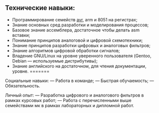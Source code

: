 Технические навыки:
--

- Программирование семейств [avr](MetUstrCifrObr/2sem/kurs/10etap/main.c), arm и 8051 на регистрах\;
- Знание основных сред разработки и моделирования процессов;
- Базовое знание ассемблера, достаточное чтобы делать asm вставки;
- Понимание принципов аналоговой и цифровой схемотехники;
- Знание принципов разработки цифровых и аналоговых фильтров;
- Знание алгоритмов цифровой обработки сигналов;
- Владение GNU/Linux на уровне уверенного пользователя (Gentoo, Debian — используемые дистрибутивы);
- Знание английского на достаточном, для чтения документации, уровне.
=======

Социальные навыки:
— Работа в команде;
— Быстрая обучаемость;
— Обязательность.

Личный опыт:
— Разработка цифрового и аналогового фильтров в рамках курсовых работ;
— Работа с перечисленными выше семействами мк в рамках лабораторных и дипломной работ.
